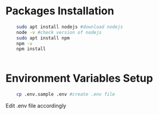 # Packages Installation

```sh
    sudo apt install nodejs #download nodejs
    node -v #check version of nodejs
    sudo apt install npm
    npm -v
    npm install
    
```

# Environment Variables Setup

```sh
    cp .env.sample .env #create .env file

```
Edit .env file accordingly

